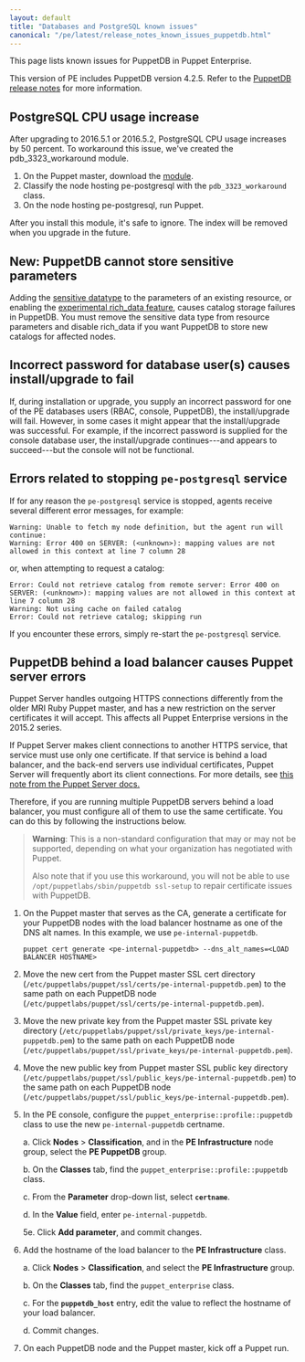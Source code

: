 ```yaml
---
layout: default
title: "Databases and PostgreSQL known issues"
canonical: "/pe/latest/release_notes_known_issues_puppetdb.html"
---
```


This page lists known issues for PuppetDB in Puppet Enterprise.

This version of PE includes PuppetDB version 4.2.5. Refer to the [PuppetDB release notes]({{puppetdb}}/release_notes.html) for more information.

## PostgreSQL CPU usage increase 

After upgrading to 2016.5.1 or 2016.5.2, PostgreSQL CPU usage increases by 50 percent. To workaround this issue, we've created the pdb_3323_workaround module. 

1. On the Puppet master, download the [module](https://forge.puppet.com/puppetlabs/pdb_3323_workaround). 
2. Classify the node hosting pe-postgresql with the `pdb_3323_workaround` class. 
3. On the node hosting pe-postgresql, run Puppet. 

After you install this module, it's safe to ignore. The index will be removed when you upgrade in the future. 

<!--PDB-3323--> 

## **New:** PuppetDB cannot store sensitive parameters

Adding the [sensitive datatype]({{puppet}}/lang_data_sensitive.html#language:-data-types:-sensitive) to the parameters of an existing resource, or enabling the [experimental rich_data feature]({{puppet}}/configuration.html#richdata), causes catalog storage failures in PuppetDB. You must remove the sensitive data type from resource parameters and disable rich_data if you want PuppetDB to store new catalogs for affected nodes.


<!--DOC-3123, PDB-3322--> 

## Incorrect password for database user(s) causes install/upgrade to fail

If, during installation or upgrade, you supply an incorrect password for one of the PE databases users (RBAC, console, PuppetDB), the install/upgrade will fail. However, in some cases it might appear that the install/upgrade was successful. For example, if the incorrect password is supplied for the console database user, the install/upgrade continues---and appears to succeed---but the console will not be functional.

## Errors related to stopping `pe-postgresql` service

If for any reason the `pe-postgresql` service is stopped, agents receive several different error messages, for example:

    Warning: Unable to fetch my node definition, but the agent run will continue:
    Warning: Error 400 on SERVER: (<unknown>): mapping values are not allowed in this context at line 7 column 28

or, when attempting to request a catalog:

    Error: Could not retrieve catalog from remote server: Error 400 on SERVER: (<unknown>): mapping values are not allowed in this context at line 7 column 28
    Warning: Not using cache on failed catalog
    Error: Could not retrieve catalog; skipping run

If you encounter these errors, simply re-start the `pe-postgresql` service.

## PuppetDB behind a load balancer causes Puppet server errors

Puppet Server handles outgoing HTTPS connections differently from the older MRI Ruby Puppet master, and has a new restriction on the server certificates it will accept. This affects all Puppet Enterprise versions in the 2015.2 series.

If Puppet Server makes client connections to another HTTPS service, that service must use only one certificate. If that service is behind a load balancer, and the back-end servers use individual certificates, Puppet Server will frequently abort its client connections. For more details, see [this note from the Puppet Server docs.]({{puppetserver}}/ssl_server_certificate_change_and_virtual_ips.html)

Therefore, if you are running multiple PuppetDB servers behind a load balancer, you must configure all of them to use the same certificate. You can do this by following the instructions below.

> **Warning**: This is a non-standard configuration that may or may not be supported, depending on what your organization has negotiated with Puppet.
>
> Also note that if you use this workaround, you will not be able to use `/opt/puppetlabs/sbin/puppetdb ssl-setup` to repair certificate issues with PuppetDB.

1. On the Puppet master that serves as the CA, generate a certificate for your PuppetDB nodes with the load balancer hostname as one of the DNS alt names. In this example, we use `pe-internal-puppetdb`.

   `puppet cert generate <pe-internal-puppetdb> --dns_alt_names=<LOAD BALANCER HOSTNAME>`

2. Move the new cert from the Puppet master SSL cert directory (`/etc/puppetlabs/puppet/ssl/certs/pe-internal-puppetdb.pem`) to the same path on each PuppetDB node (`/etc/puppetlabs/puppet/ssl/certs/pe-internal-puppetdb.pem`).
3. Move the new private key from the Puppet master SSL private key directory (`/etc/puppetlabs/puppet/ssl/private_keys/pe-internal-puppetdb.pem`) to the same path on each PuppetDB node (`/etc/puppetlabs/puppet/ssl/private_keys/pe-internal-puppetdb.pem`).
4. Move the new public key from Puppet master SSL public key directory (`/etc/puppetlabs/puppet/ssl/public_keys/pe-internal-puppetdb.pem`) to the same path on each PuppetDB node (`/etc/puppetlabs/puppet/ssl/public_keys/pe-internal-puppetdb.pem`).
5. In the PE console, configure the `puppet_enterprise::profile::puppetdb` class to use the new `pe-internal-puppetdb` certname.

   a. Click **Nodes** > **Classification**, and in the **PE Infrastructure** node group, select the **PE PuppetDB** group.

   b. On the **Classes** tab, find the `puppet_enterprise::profile::puppetdb` class.

   c. From the **Parameter** drop-down list, select **`certname`**.

   d. In the **Value** field, enter `pe-internal-puppetdb`.

   5e. Click **Add parameter**, and commit changes.

6. Add the hostname of the load balancer to the **PE Infrastructure** class.

   a. Click **Nodes** > **Classification**, and select the **PE Infrastructure** group.

   b. On the **Classes** tab, find the `puppet_enterprise` class.

   c. For the **`puppetdb_host`** entry, edit the value to reflect the hostname of your load balancer.

   d. Commit changes.

7. On each PuppetDB node and the Puppet master, kick off a Puppet run.